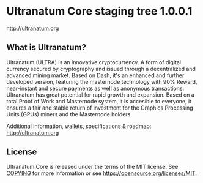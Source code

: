 Ultranatum Core staging tree 1.0.0.1
===============================

http://ultranatum.org


What is Ultranatum?
----------------

Ultranatum (ULTRA) is an innovative cryptocurrency. A form of digital currency secured by cryptography and issued through a decentralized and advanced mining market. Based on Dash, it's an enhanced and further developed version, featuring the masternode technology with 90% Reward, near-instant and secure payments as well as anonymous transactions. Ultranatum has great potential for rapid growth and expansion. Based on a total Proof of Work and Masternode system, it is accesible to everyone, it ensures a fair and stable return of investment for the Graphics Processing Units (GPUs) miners and the Masternode holders.

Additional information, wallets, specifications & roadmap: http://ultranatum.org


License
-------

Ultranatum Core is released under the terms of the MIT license. See [COPYING](COPYING) for more
information or see https://opensource.org/licenses/MIT.


